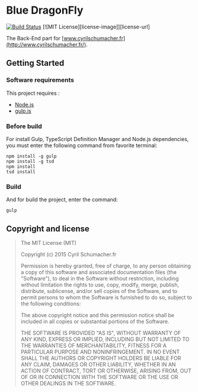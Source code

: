 # Blue DragonFly
[![Build Status](https://travis-ci.org/cyrilschumacher/BlueDragonFly.svg)](https://travis-ci.org/cyrilschumacher/BlueDragonFly)
[![MIT License][license-image]][license-url]

The Back-End part for [www.cyrilschumacher.fr](http://www.cyrilschumacher.fr/).

## Getting Started
### Software requirements
This project requires :
- [Node.js](http://nodejs.org/)
- [gulp.js](http://gulpjs.com/)

### Before build
For install Gulp, TypeScript Definition Manager and Node.js dependencies, you must enter the following command from favorite terminal:

```
npm install -g gulp
npm install -g tsd
npm install
tsd install
```

### Build
And for build the project, enter the command:

```
gulp
```

## Copyright and license

> The MIT License (MIT)
>
> Copyright (c) 2015 Cyril Schumacher.fr
>
> Permission is hereby granted, free of charge, to any person obtaining a copy
> of this software and associated documentation files (the "Software"), to deal
> in the Software without restriction, including without limitation the rights
> to use, copy, modify, merge, publish, distribute, sublicense, and/or sell
> copies of the Software, and to permit persons to whom the Software is
> furnished to do so, subject to the following conditions:
>
> The above copyright notice and this permission notice shall be included in all
> copies or substantial portions of the Software.
>
> THE SOFTWARE IS PROVIDED "AS IS", WITHOUT WARRANTY OF ANY KIND, EXPRESS OR
> IMPLIED, INCLUDING BUT NOT LIMITED TO THE WARRANTIES OF MERCHANTABILITY,
> FITNESS FOR A PARTICULAR PURPOSE AND NONINFRINGEMENT. IN NO EVENT SHALL THE
> AUTHORS OR COPYRIGHT HOLDERS BE LIABLE FOR ANY CLAIM, DAMAGES OR OTHER
> LIABILITY, WHETHER IN AN ACTION OF CONTRACT, TORT OR OTHERWISE, ARISING FROM,
> OUT OF OR IN CONNECTION WITH THE SOFTWARE OR THE USE OR OTHER DEALINGS IN THE
> SOFTWARE.
